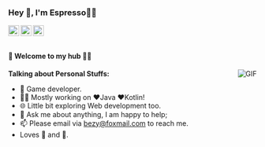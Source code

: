 ### Hey 👋, I'm Espresso🙋‍♂️

<!--![Profile views](https://gpvc.arturio.dev/tagwan)-->

<a href="https://www.leetcode.com/">
  <img align="left" alt="Espresso's Leetcode" width="22px" src="https://cdn.jsdelivr.net/npm/simple-icons@v3/icons/leetcode.svg" />
</a>
<a href="https://www.google.com/">
  <img align="left" alt="Espresso's Wechat" width="22px" src="https://cdn.jsdelivr.net/npm/simple-icons@v3/icons/wechat.svg" />
</a>
<a href="https://www.zhihu.com/">
  <img align="left" alt="Espresso's Wechat" width="22px" src="https://cdn.jsdelivr.net/npm/simple-icons@v3/icons/zhihu.svg" />
</a>

<br />
<br />


#### 🎍 Welcome to my hub 👨‍💻

  <img align="right" alt="GIF" src="https://i.pinimg.com/originals/e4/26/70/e426702edf874b181aced1e2fa5c6cde.gif" />

**Talking about Personal Stuffs:**

- 🤔 Game developer.
- 👨‍💻 Mostly working on ❤️Java ❤️Kotlin!
- 🌐 Little bit exploring Web development too.
- 💬 Ask me about anything, I am happy to help;
- 📫 Please email via bezy@foxmail.com to reach me.
- Loves 🎵 and 🎹.
